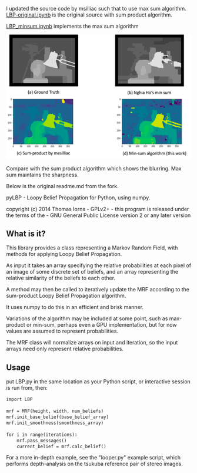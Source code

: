 I updated the source code by msilliac such that to use max sum algorithm.
[LBP-original.ipynb](LBP_original.ipynb) is the original source with sum product algorithm.  

[LBP_minsum.ipynb](LBP_minsum.ipynb) implements the max sum algorithm

![Comparison](/stereo.png)

Compare with the sum product algorithm which shows the blurring.  Max sum maintains the sharpness. 






Below is the original readme.md from the fork. 

pyLBP - Loopy Belief Propagation for Python, using numpy.

copyright (c) 2014 Thomas Iorns - GPLv2+
    - this program is released under the terms of the
    - GNU General Public License version 2 or any later version

What is it?
-----------

This library provides a class representing a Markov Random Field,
with methods for applying Loopy Belief Propagation.

As input it takes an array specifying the relative probabilities
at each pixel of an image of some discrete set of beliefs,
and an array representing the relative similarity of the beliefs to each other.

A method may then be called to iteratively update the MRF according to the
sum-product Loopy Belief Propagation algorithm.

It uses numpy to do this in an efficient and brisk manner.

Variations of the algorithm may be included at some point,
such as max-product or min-sum,
perhaps even a GPU implementation,
but for now values are assumed to represent probabilities.

The MRF class will normalize arrays on input and iteration,
so the input arrays need only represent relative probabilities.


Usage
-----

put LBP.py in the same location as your Python script,
or interactive session is run from,
then:

    import LBP
    
    mrf = MRF(height, width, num_beliefs)
    mrf.init_base_belief(base_belief_array)
    mrf.init_smoothness(smoothness_array)
    
    for i in range(iterations):
        mrf.pass_messages()
        current_belief = mrf.calc_belief()

For a more in-depth example,
see the "looper.py" example script,
which performs depth-analysis on the tsukuba reference pair of stereo images.
